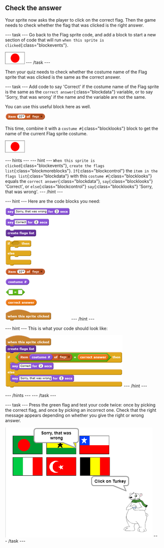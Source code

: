 ## Check the answer

Your sprite now asks the player to click on the correct flag. Then the game needs to check whether the flag that was clicked is the right answer.

--- task ---
Go back to the Flag sprite code, and add a block to start a new section of code that will run `when this sprite is clicked`{:class="blockevents"}.

![Flag sprite](images/flag-sprite.png)
--- /task ---

Then your quiz needs to check whether the costume name of the Flag sprite that was clicked is the same as the correct answer.

--- task ---
Add code to say 'Correct' if the costume name of the Flag sprite is the same as the `correct answer`{:class="blockdata"} variable, or to say 'Sorry, that was wrong' if the name and the variable are not the same.

You can use this useful block here as well.

![blocks_1545218497_9445398](images/blocks_1545218497_9445398.png)

This time, combine it with a `costume #`{:class="blocklooks"} block to get the name of the current Flag sprite costume.

![Flag sprite](images/flag-sprite.png)

--- hints ---
--- hint ---
`When this sprite is clicked`{:class="blockevents"}, `create the flags list`{:class="blockmoreblocks"}. `If`{:class="blockcontrol"} the `item in the flags list`{:class="blockdata"} with this `costume #`{:class="blocklooks"} equals the `correct answer`{:class="blockdata"}, `say`{:class="blocklooks"} 'Correct', or `else`{:class="blockcontrol"} `say`{:class="blocklooks"} 'Sorry, that was wrong'.
--- /hint ---

--- hint ---
Here are the code blocks you need:

![blocks_1545218498_9931464](images/blocks_1545218498_9931464.png)
--- /hint ---

--- hint ---
This is what your code should look like:

![blocks_1545218500_0992484](images/blocks_1545218500_0992484.png)
--- /hint ---

--- /hints ---
--- /task ---

--- task ---
Press the green flag and test your code twice: once by picking the correct flag, and once by picking an incorrect one. Check that the right message appears depending on whether you give the right or wrong answer.

![Click on the flag](images/click-on-flag.png)
--- /task ---
